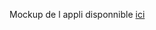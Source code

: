 Mockup de l appli disponnible [ici](https://www.fluidui.com/editor/live/preview/p_M8TcGh6RQJy3tiPIowpZEcSfoKJyhE1M.1451773783877)
